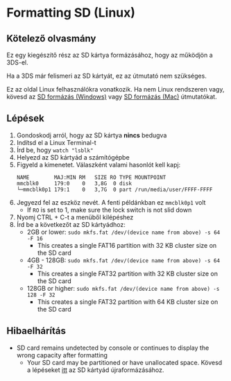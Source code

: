 # Formatting SD (Linux)

## Kötelező olvasmány

Ez egy kiegészítő rész az SD kártya formázásához, hogy az működjön a 3DS-el.

Ha a 3DS már felismeri az SD kártyát, ez az útmutató nem szükséges.

Ez az oldal Linux felhasználókra vonatkozik. Ha nem Linux rendszeren vagy, kövesd az [SD formázás (Windows)](formatting-sd-\(windows\)) vagy [SD formázás (Mac)](formatting-sd-\(mac\)) útmutatókat.

## Lépések

1. Gondoskodj arról, hogy az SD kártya **nincs** bedugva
2. Indítsd el a Linux Terminal-t
3. Írd be, hogy `watch "lsblk"`
4. Helyezd az SD kártyád a számítógépbe
5. Figyeld a kimenetet. Válaszként valami hasonlót kell kapj:
   ```
   NAME        MAJ:MIN RM   SIZE RO TYPE MOUNTPOINT
   mmcblk0     179:0    0   3,8G  0 disk
   └─mmcblk0p1 179:1    0   3,7G  0 part /run/media/user/FFFF-FFFF
   ```
6. Jegyezd fel az eszköz nevét. A fenti példánkban ez `mmcblk0p1` volt
   - If `RO` is set to 1, make sure the lock switch is not slid down
7. Nyomj CTRL + C-t a menüből kilépéshez
8. Írd be a következőt az SD kártyádhoz:
   - 2GB or lower: `sudo mkfs.fat /dev/(device name from above) -s 64 -F 16`
     - This creates a single FAT16 partition with 32 KB cluster size on the SD card
   - 4GB - 128GB: `sudo mkfs.fat /dev/(device name from above) -s 64 -F 32`
     - This creates a single FAT32 partition with 32 KB cluster size on the SD card
   - 128GB or higher: `sudo mkfs.fat /dev/(device name from above) -s 128 -F 32`
     - This creates a single FAT32 partition with 64 KB cluster size on the SD card

## Hibaelhárítás

- SD card remains undetected by console or continues to display the wrong capacity after formatting
  - Your SD card may be partitioned or have unallocated space. Kövesd a lépéseket [itt](https://wiki.hacks.guide/wiki/SD_Clean/Linux) az SD kártyád újraformázásához.
